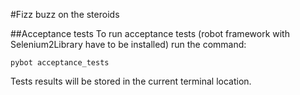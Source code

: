 #Fizz buzz on the steroids

##Acceptance tests
To run acceptance tests (robot framework with Selenium2Library have to be installed) run the command: 

```
pybot acceptance_tests
```

Tests results will be stored in the current terminal location.
